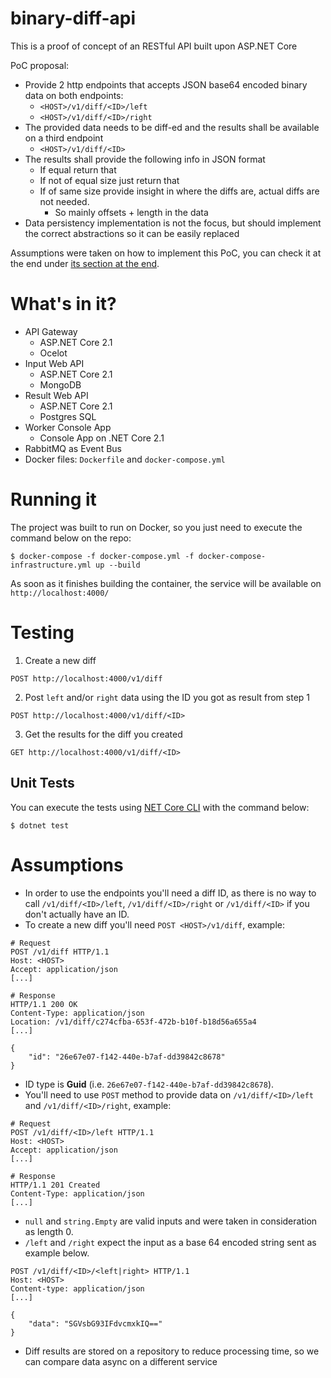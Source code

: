 # binary-diff-api

This is a proof of concept of an RESTful API built upon ASP.NET Core

PoC proposal:

- Provide 2 http endpoints that accepts JSON base64 encoded binary data on both
  endpoints:
  - `<HOST>/v1/diff/<ID>/left`
  - `<HOST>/v1/diff/<ID>/right`
- The provided data needs to be diff-ed and the results shall be available on a third endpoint
  - `<HOST>/v1/diff/<ID>`
- The results shall provide the following info in JSON format
  - If equal return that
  - If not of equal size just return that
  - If of same size provide insight in where the diffs are, actual diffs are not needed.
    - So mainly offsets + length in the data
- Data persistency implementation is not the focus, but should implement the correct abstractions so it can be easily replaced

Assumptions were taken on how to implement this PoC, you can check it at the end under [its section at the end](#Assumptions).

# What's in it?

- API Gateway
  - ASP.NET Core 2.1
  - Ocelot
- Input Web API
  - ASP.NET Core 2.1
  - MongoDB
- Result Web API
  - ASP.NET Core 2.1
  - Postgres SQL
- Worker Console App
  - Console App on .NET Core 2.1
- RabbitMQ as Event Bus
- Docker files: `Dockerfile` and `docker-compose.yml`

# Running it

The project was built to run on Docker, so you just need to execute the command below on the repo:

```
$ docker-compose -f docker-compose.yml -f docker-compose-infrastructure.yml up --build
```

As soon as it finishes building the container, the service will be available on `http://localhost:4000/`

# Testing

1. Create a new diff

```
POST http://localhost:4000/v1/diff
```

2. Post `left` and/or `right` data using the ID you got as result from step 1

```
POST http://localhost:4000/v1/diff/<ID>
```

3. Get the results for the diff you created

```
GET http://localhost:4000/v1/diff/<ID>
```

## Unit Tests

You can execute the tests using [NET Core CLI](https://docs.microsoft.com/en-us/dotnet/core/tools/?tabs=netcore2x) with the command below:

```
$ dotnet test
```

# Assumptions

- In order to use the endpoints you'll need a diff ID, as there is no way to call `/v1/diff/<ID>/left`, `/v1/diff/<ID>/right` or `/v1/diff/<ID>` if you don't actually have an ID.
- To create a new diff you'll need `POST <HOST>/v1/diff`, example:

```
# Request
POST /v1/diff HTTP/1.1
Host: <HOST>
Accept: application/json
[...]

# Response
HTTP/1.1 200 OK
Content-Type: application/json
Location: /v1/diff/c274cfba-653f-472b-b10f-b18d56a655a4
[...]

{
    "id": "26e67e07-f142-440e-b7af-dd39842c8678"
}
```

- ID type is **Guid** (i.e. `26e67e07-f142-440e-b7af-dd39842c8678`).
- You'll need to use `POST` method to provide data on `/v1/diff/<ID>/left` and `/v1/diff/<ID>/right`, example:

```
# Request
POST /v1/diff/<ID>/left HTTP/1.1
Host: <HOST>
Accept: application/json
[...]

# Response
HTTP/1.1 201 Created
Content-Type: application/json
[...]
```

- `null` and `string.Empty` are valid inputs and were taken in consideration as length 0.
- `/left` and `/right` expect the input as a base 64 encoded string sent as example below.

```
POST /v1/diff/<ID>/<left|right> HTTP/1.1
Host: <HOST>
Content-type: application/json
[...]

{
    "data": "SGVsbG93IFdvcmxkIQ=="
}
```

- Diff results are stored on a repository to reduce processing time, so we can compare data async on a different service
